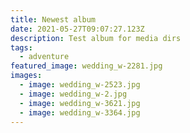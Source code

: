 ```yaml
---
title: Newest album
date: 2021-05-27T09:07:27.123Z
description: Test album for media dirs
tags:
  - adventure
featured_image: wedding_w-2281.jpg
images:
  - image: wedding_w-2523.jpg
  - image: wedding_w-2.jpg
  - image: wedding_w-3621.jpg
  - image: wedding_w-3364.jpg
---
```

